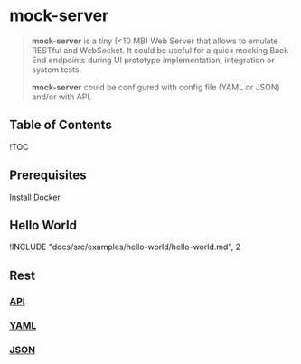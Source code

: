 # mock-server

> **mock-server** is a tiny (<10 MB) Web Server that allows to emulate RESTful and WebSocket.
> It could be useful for a quick mocking Back-End endpoints during UI prototype implementation, integration or system tests.
>
> **mock-server** could be configured with config file (YAML or JSON) and/or with API.

## Table of Contents

!TOC

## Prerequisites

[Install Docker](https://docs.docker.com/install/)

## Hello World

!INCLUDE "docs/src/examples/hello-world/hello-world.md", 2

## Rest

### [API](docs/REST-API.md)

### [YAML](docs/REST-YAML.md)

### [JSON](docs/REST-JSON.md)
